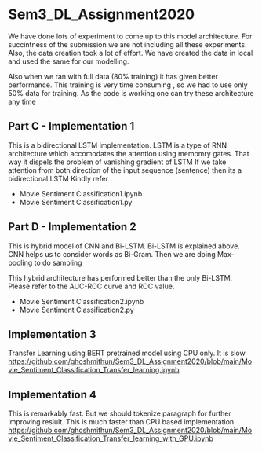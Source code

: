 # Sem3_DL_Assignment2020

We have done lots of experiment to come up to this model architecture. For succintness of the submission we are not including all these experiments. Also, the data creation took a lot of effort. We have created the data in local and used the same for our modelling.

Also when we ran with full data (80% training) it has given better performance. This training is very time consuming , so we had to use only 50% data for training. As the code is working one can try these architecture any time

## Part C - Implementation 1

This is a bidirectional LSTM implementation. LSTM is a type of RNN architecture which accomodates the attention using memomry gates. That way it dispels the problem of vanishing gradient of LSTM
If we take attention from both direction of the input sequence (sentence) then its a bidirectional LSTM
Kindly refer 

* Movie Sentiment Classification1.ipynb 
* Movie Sentiment Classification1.py



## Part D - Implementation 2

This is hybrid model of CNN and Bi-LSTM. Bi-LSTM is explained above. CNN helps us to consider words as Bi-Gram. Then we are doing Max-pooling to do sampling

This hybrid architecture has performed better than the only Bi-LSTM. Please refer to the AUC-ROC curve and ROC value.

* Movie Sentiment Classification2.ipynb 
* Movie Sentiment Classification2.py


## Implementation 3

Transfer Learning using BERT pretrained model using CPU only. It is slow
https://github.com/ghoshmithun/Sem3_DL_Assignment2020/blob/main/Movie_Sentiment_Classification_Transfer_learning.ipynb

## Implementation 4

This is remarkably fast. But we should tokenize paragraph for further improving reslult. This is much faster than CPU based implementation
https://github.com/ghoshmithun/Sem3_DL_Assignment2020/blob/main/Movie_Sentiment_Classification_Transfer_learning_with_GPU.ipynb
